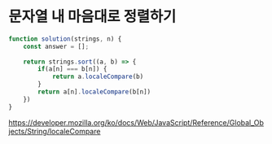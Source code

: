 # 문자열 내 마음대로 정렬하기

```js
function solution(strings, n) {
    const answer = [];
    
    return strings.sort((a, b) => {
        if(a[n] === b[n]) {
            return a.localeCompare(b)
        }
        return a[n].localeCompare(b[n])
    })
}
```
https://developer.mozilla.org/ko/docs/Web/JavaScript/Reference/Global_Objects/String/localeCompare
